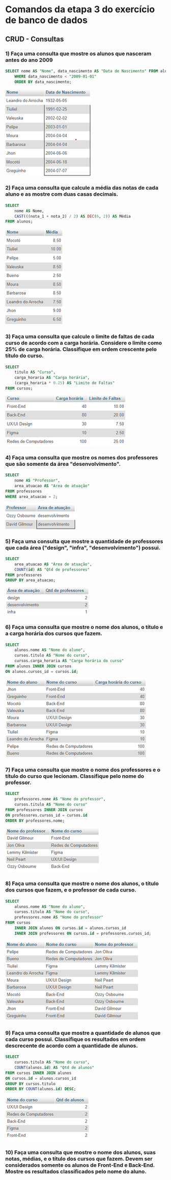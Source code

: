 # Comandos da etapa 3 do exercício de banco de dados

## CRUD - Consultas

### 1) Faça uma consulta que mostre os alunos que nasceram antes do ano 2009

```sql
SELECT nome AS "Nome", data_nascimento AS "Data de Nascimento" FROM alunos
	WHERE data_nascimento < "2009-01-01"
	ORDER BY data_nascimento;
```

![Print do resultado da consulta](resultado-01.png)

### 2) Faça uma consulta que calcule a média das notas de cada aluno e as mostre com duas casas decimais.

```sql
SELECT
    nome AS Nome,
    CAST(((nota_1 + nota_2) / 2) AS DEC(6, 2)) AS Média
FROM alunos;
```

![Print do resultado da consulta](resultado-02.png)

### 3) Faça uma consulta que calcule o limite de faltas de cada curso de acordo com a carga horária. Considere o limite como 25% de carga horária. Classifique em ordem crescente pelo título do curso.

```sql
SELECT 
	titulo AS "Curso",
    carga_horaria AS "Carga horária",
    (carga_horaria * 0.25) AS "Limite de Faltas"
FROM cursos;
```

![Print do resultado da consulta](resultado-03.png)

### 4) Faça uma consulta que mostre os nomes dos professores que são somente da área "desenvolvimento".

```sql
SELECT
	nome AS "Professor",
    area_atuacao AS "Area de atuação"
FROM professores
WHERE area_atuacao = 2;
```

![Print do resultado da consulta](resultado-04.png)

### 5) Faça uma consulta que mostre a quantidade de professores que cada área ("design", "infra", "desenvolvimento") possui.

```sql
SELECT
	area_atuacao AS "Área de atuação",
    COUNT(id) AS "Qtd de professores"
FROM professores
GROUP BY area_atuacao;
```

![Print do resultado da consulta](resultado-05.png)

### 6) Faça uma consulta que mostre o nome dos alunos, o título e a carga horária dos cursos que fazem.

```sql
SELECT
	alunos.nome AS "Nome do aluno",
    cursos.titulo AS "Nome do curso",
    cursos.carga_horaria AS "Carga horária do curso"
FROM alunos INNER JOIN cursos
ON alunos.cursos_id = cursos.id;
```

![Print do resultado da consulta](resultado-06.png)

### 7) Faça uma consulta que mostre o nome dos professores e o título do curso que lecionam. Classifique pelo nome do professor.

```sql
SELECT
	professores.nome AS "Nome do professor",
    cursos.titulo AS "Nome do curso"
FROM professores INNER JOIN cursos
ON professores.cursos_id = cursos.id
ORDER BY professores.nome;
```

![Print do resultado da consulta](resultado-07.png)

### 8) Faça uma consulta que mostre o nome dos alunos, o título dos cursos que fazem, e o professor de cada curso.

```sql
SELECT
	alunos.nome AS "Nome do aluno",
    cursos.titulo AS "Nome do curso",
    professores.nome AS "Nome do professor"
FROM cursos
	INNER JOIN alunos ON cursos.id = alunos.cursos_id
    INNER JOIN professores ON cursos.id = professores.cursos_id;
```

![Print do resultado da consulta](resultado-08.png)

### 9) Faça uma consulta que mostre a quantidade de alunos que cada curso possui. Classifique os resultados em ordem descrecente de acordo com a quantidade de alunos.

```sql
SELECT
	cursos.titulo AS "Nome do curso",
    COUNT(alunos.id) AS "Qtd de alunos"
FROM cursos INNER JOIN alunos
ON cursos.id = alunos.cursos_id
GROUP BY cursos.titulo
ORDER BY COUNT(alunos.id) DESC;
```

![Print do resultado da consulta](resultado-09.png)

### 10) Faça uma consulta que mostre o nome dos alunos, suas notas, médias, e o título dos cursos que fazem. Devem ser considerados somente os alunos de Front-End e Back-End. Mostre os resultados classificados pelo nome do aluno.

```sql

```